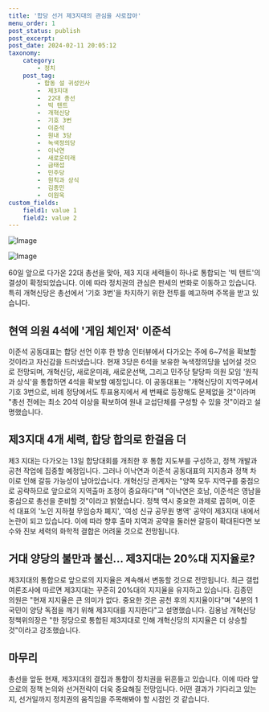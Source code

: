 ```yaml
---
title: '합당 선거 제3지대의 관심을 사로잡아'
menu_order: 1
post_status: publish
post_excerpt: 
post_date: 2024-02-11 20:05:12
taxonomy:
    category:
        - 정치
    post_tag:
        - 합동 설 귀성인사
        -  제3지대
        -  22대 총선
        -  빅 텐트
        -  개혁신당
        -  기호 3번
        -  이준석
        -  원내 3당
        -  녹색정의당
        -  이낙연
        -  새로운미래
        -  금태섭
        -  민주당
        -  원칙과 상식
        -  김종민
        -  이원욱
custom_fields:
    field1: value 1
    field2: value 2
---
```


![Image](https://imgnews.pstatic.net/image/437/2024/02/10/0000379124_001_20240210151701443.jpg?type=w647)

![Image](https://imgnews.pstatic.net/image/437/2024/02/10/0000379124_002_20240210151701489.jpg?type=w647)

60일 앞으로 다가온 22대 총선을 맞아, 제3 지대 세력들이 하나로 통합되는 '빅 텐트'의 결성이 확정되었습니다. 이에 따라 정치권의 관심은 판세의 변화로 이동하고 있습니다. 특히 개혁신당은 총선에서 '기호 3번'을 차지하기 위한 전투를 예고하며 주목을 받고 있습니다.
## 현역 의원 4석에 '게임 체인저' 이준석
이준석 공동대표는 합당 선언 이후 한 방송 인터뷰에서 다가오는 주에 6~7석을 확보할 것이라고 자신감을 드러냈습니다. 현재 3당은 6석을 보유한 녹색정의당을 넘어설 것으로 전망되며, 개혁신당, 새로운미래, 새로운선택, 그리고 민주당 탈당파 의원 모임 '원칙과 상식'을 통합하면 4석을 확보할 예정입니다.
이 공동대표는 "개혁신당이 지역구에서 기호 3번으로, 비례 정당에서도 투표용지에서 세 번째로 등장해도 문제없을 것"이라며 "총선 전에는 최소 20석 이상을 확보하여 원내 교섭단체를 구성할 수 있을 것"이라고 설명했습니다.
## 제3지대 4개 세력, 합당 합의로 한걸음 더
제3 지대는 다가오는 13일 합당대회를 개최한 후 통합 지도부를 구성하고, 정책 개발과 공천 작업에 집중할 예정입니다. 그러나 이낙연과 이준석 공동대표의 지지층과 정책 차이로 인해 갈등 가능성이 남아있습니다. 개혁신당 관계자는 "양쪽 모두 지역구를 중점으로 공략하므로 앞으로의 지역출마 조정이 중요하다"며 "이낙연은 호남, 이준석은 영남을 중심으로 총선을 준비할 것"이라고 밝혔습니다.
정책 역시 중요한 과제로 꼽히며, 이준석 대표의 '노인 지하철 무임승차 폐지', '여성 신규 공무원 병역' 공약이 제3지대 내에서 논란이 되고 있습니다. 이에 따라 향후 출마 지역과 공약을 둘러싼 갈등이 확대된다면 보수와 진보 세력의 화학적 결합은 어려울 것으로 전망됩니다.
## 거대 양당의 불만과 불신... 제3지대는 20%대 지지율로?
제3지대의 통합으로 앞으로의 지지율은 계속해서 변동할 것으로 전망됩니다. 최근 갤럽 여론조사에 따르면 제3지대는 꾸준히 20%대의 지지율을 유지하고 있습니다. 김종민 의원은 "현재 지지율은 큰 의미가 없다. 중요한 것은 공천 후의 지지율이다"며 "4분의 1 국민이 양당 독점을 깨기 위해 제3지대를 지지한다"고 설명했습니다.
김용남 개혁신당 정책위의장은 "한 정당으로 통합된 제3지대로 인해 개혁신당의 지지율은 더 상승할 것"이라고 강조했습니다.
## 마무리
총선을 앞둔 현재, 제3지대의 결집과 통합이 정치권을 뒤흔들고 있습니다. 이에 따라 앞으로의 정책 논의와 선거전략이 더욱 중요해질 전망입니다. 어떤 결과가 기다리고 있는지, 선거일까지 정치권의 움직임을 주목해봐야 할 시점인 것 같습니다.
